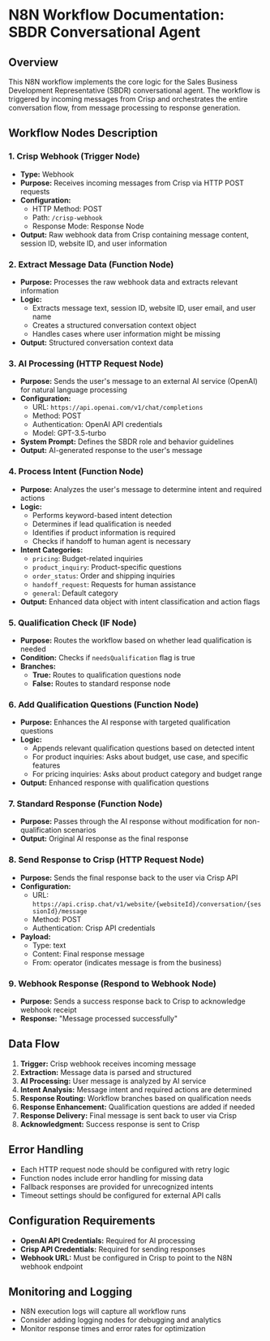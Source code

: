 # N8N Workflow Documentation: SBDR Conversational Agent

## Overview
This N8N workflow implements the core logic for the Sales Business Development Representative (SBDR) conversational agent. The workflow is triggered by incoming messages from Crisp and orchestrates the entire conversation flow, from message processing to response generation.

## Workflow Nodes Description

### 1. Crisp Webhook (Trigger Node)
- **Type:** Webhook
- **Purpose:** Receives incoming messages from Crisp via HTTP POST requests
- **Configuration:**
  - HTTP Method: POST
  - Path: `/crisp-webhook`
  - Response Mode: Response Node
- **Output:** Raw webhook data from Crisp containing message content, session ID, website ID, and user information

### 2. Extract Message Data (Function Node)
- **Purpose:** Processes the raw webhook data and extracts relevant information
- **Logic:**
  - Extracts message text, session ID, website ID, user email, and user name
  - Creates a structured conversation context object
  - Handles cases where user information might be missing
- **Output:** Structured conversation context data

### 3. AI Processing (HTTP Request Node)
- **Purpose:** Sends the user's message to an external AI service (OpenAI) for natural language processing
- **Configuration:**
  - URL: `https://api.openai.com/v1/chat/completions`
  - Method: POST
  - Authentication: OpenAI API credentials
  - Model: GPT-3.5-turbo
- **System Prompt:** Defines the SBDR role and behavior guidelines
- **Output:** AI-generated response to the user's message

### 4. Process Intent (Function Node)
- **Purpose:** Analyzes the user's message to determine intent and required actions
- **Logic:**
  - Performs keyword-based intent detection
  - Determines if lead qualification is needed
  - Identifies if product information is required
  - Checks if handoff to human agent is necessary
- **Intent Categories:**
  - `pricing`: Budget-related inquiries
  - `product_inquiry`: Product-specific questions
  - `order_status`: Order and shipping inquiries
  - `handoff_request`: Requests for human assistance
  - `general`: Default category
- **Output:** Enhanced data object with intent classification and action flags

### 5. Qualification Check (IF Node)
- **Purpose:** Routes the workflow based on whether lead qualification is needed
- **Condition:** Checks if `needsQualification` flag is true
- **Branches:**
  - **True:** Routes to qualification questions node
  - **False:** Routes to standard response node

### 6. Add Qualification Questions (Function Node)
- **Purpose:** Enhances the AI response with targeted qualification questions
- **Logic:**
  - Appends relevant qualification questions based on detected intent
  - For product inquiries: Asks about budget, use case, and specific features
  - For pricing inquiries: Asks about product category and budget range
- **Output:** Enhanced response with qualification questions

### 7. Standard Response (Function Node)
- **Purpose:** Passes through the AI response without modification for non-qualification scenarios
- **Output:** Original AI response as the final response

### 8. Send Response to Crisp (HTTP Request Node)
- **Purpose:** Sends the final response back to the user via Crisp API
- **Configuration:**
  - URL: `https://api.crisp.chat/v1/website/{websiteId}/conversation/{sessionId}/message`
  - Method: POST
  - Authentication: Crisp API credentials
- **Payload:**
  - Type: text
  - Content: Final response message
  - From: operator (indicates message is from the business)

### 9. Webhook Response (Respond to Webhook Node)
- **Purpose:** Sends a success response back to Crisp to acknowledge webhook receipt
- **Response:** "Message processed successfully"

## Data Flow
1. **Trigger:** Crisp webhook receives incoming message
2. **Extraction:** Message data is parsed and structured
3. **AI Processing:** User message is analyzed by AI service
4. **Intent Analysis:** Message intent and required actions are determined
5. **Response Routing:** Workflow branches based on qualification needs
6. **Response Enhancement:** Qualification questions are added if needed
7. **Response Delivery:** Final message is sent back to user via Crisp
8. **Acknowledgment:** Success response is sent to Crisp

## Error Handling
- Each HTTP request node should be configured with retry logic
- Function nodes include error handling for missing data
- Fallback responses are provided for unrecognized intents
- Timeout settings should be configured for external API calls

## Configuration Requirements
- **OpenAI API Credentials:** Required for AI processing
- **Crisp API Credentials:** Required for sending responses
- **Webhook URL:** Must be configured in Crisp to point to the N8N webhook endpoint

## Monitoring and Logging
- N8N execution logs will capture all workflow runs
- Consider adding logging nodes for debugging and analytics
- Monitor response times and error rates for optimization

